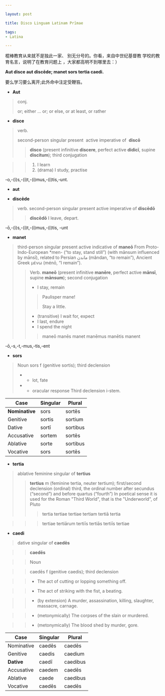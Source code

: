 ```yaml
---

layout: post

title: Disco Linguam Latinam Prīmae

tags: 
- Latina

---
```


棍棒教育从来就不是独此一家、
别无分号的。你看，来自中世纪基督教
学校的教育名言，说明了在教育问题上
，大家都高明不到哪里去：）

**Aut disce aut discēde; 
manet sors tertia caedi.**

要么学习要么离开;此外命中注定受鞭笞。

- **Aut**
> conj.
> 
> or; either ... or; or else, or at least, or rather

- **disce**
> verb.
>
> second-person singular present
 active imperative of  **discō** 
> > **disco**
 (present infinitive 
**discere**, perfect active 
**didicī**, supine 
**discitum**); 
third conjugation

> > 1. I learn
> > 2. (drama) I study, 
practise
> > 
-o,-(i)s,-(i)t,-(i)mus,-(i)tis,-unt.

- **aut**

- **discēde**
> verb.
> second-person singular 
present active imperative of 
**discēdō**
> > **discēdō**
> > I leave, depart.
> > 
-ō,-(i)s,-(i)t,-(i)mus,-(i)tis, 
-unt

- **manet**
> third-person singular 
present active indicative of 
**maneō**
> From Proto-Indo-European 
*men- (“to stay, stand 
still”) (with mānsum 
influenced by mānsī), 
related to Persian ماندن‎ 
(mândan, “to remain”), 
Ancient Greek μένω (ménō, “I 
remain”).
> > Verb.
> >**maneō** (present 
infinitive 
**manēre**, perfect active 
**mānsī**, supine 
**mānsum**); 
second conjugation
> >- I stay, remain
> > > Paulisper mane!
> > >
> > > Stay a little.
> > - (transitive) I wait 
for, expect
> > - I last, endure
> > - I spend the night
> > > maneō manēs manet 
manēmus manētis manent
> > > 
-ō,-s,-t,-mus,-tis,-ent

- **sors**
> Noun
> sors f (genitive sortis); 
third declension
> - - lot, fate
> - - oracular response
> Third declension i-stem.

|Case|Singular|Plural|
|---|---|---|
|**Nominative**|sors|sortēs|
|Genitive|sortis|sortium|
|Dative|sortī|sortibus|
|Accusative|sortem|sortēs|
|Ablative|sorte|sortibus|
|Vocative|sors|sortēs|

- **tertia**
> ablative feminine singular 
of **tertius**
> > **tertius**
> > m (feminine tertia, 
neuter tertium); 
first/second declension
> > (ordinal) third, the 
ordinal number after 
secundus (“second”) and 
before quartus (“fourth”)
> > In poetical sense it is 
used for the Roman "Third 
World", that is the 
"Underworld", of Pluto
> > > tertia tertiae tertiae 
tertiam tertiā tertia

> > > tertiae tertiārum 
tertiīs tertiās tertiīs 
tertiae

- **caedi**
> dative singular of 
**caedēs**

> > **caedēs**

> > Noun

> > caedēs f (genitive 
caedis); 
third declension

> > - The act of cutting or 
lopping something off.

> > - The act of striking 
with the 
fist, a beating.

> > - (by extension) A 
murder, 
assassination, killing, 
slaughter, massacre, 
carnage.

> > - (metonymically) The 
corpses 
of the slain or murdered.

> > - (metonymically) The 
blood 
shed by murder, gore.

|Case|Singular|Plural|
|---|---|---|
|Nominative|caedēs|caedēs|
|Genitive|caedis|caedium|
|**Dative**|caedī|caedibus|
|Accusative|caedem|caedēs|
|Ablative|caede|caedibus|
|Vocative|caedēs|caedēs|

